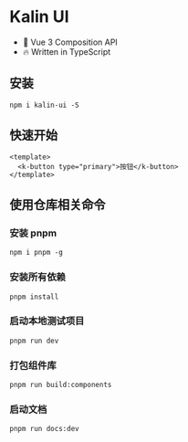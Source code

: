 # Kalin UI

- 💪 Vue 3 Composition API
- 🔥 Written in TypeScript

## 安装

```
npm i kalin-ui -S
```

## 快速开始

```vue
<template>
  <k-button type="primary">按钮</k-button>
</template>
```

## 使用仓库相关命令

### 安装 pnpm

```
npm i pnpm -g
```

### 安装所有依赖

```
pnpm install
```

### 启动本地测试项目

```
pnpm run dev
```

### 打包组件库

```
pnpm run build:components
```

### 启动文档

```
pnpm run docs:dev
```
